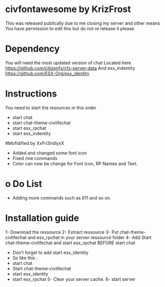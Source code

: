 # civfontawesome by KrizFrost
This was released publically due to me closing my server and other means 
You have permission to edit this but do not re release it please. 

# Dependency
You will need the most updated version of chat
Located here 
https://github.com/citizenfx/cfx-server-data 
And esx_indentity
https://github.com/ESX-Org/esx_identity

# Instructions
You need to start the resources in this order

- start chat
- start chat-theme-civlifechat
- start esx_rpchat
- start esx_indentity

#Mofidified by XxFri3ndlyxX
- Added and changed some font icon
- Fixed /me commands
- Color can now be change for Font Icon, RP Names and Text.

# o Do List
- Adding more commands such as 911 and so on. 

# Installation guide
1- Download the ressource
2- Extract ressource
3- Put chat-theme-civlifechat and esx_rpchat in your server ressource folder
4- Add Start chat-theme-civlifechat and start esx_rpchat BEFORE start chat
-  Don’t forget to add start esx_identity
-  So like this :
-  start chat
-  Start chat-theme-civlifechat
-  start esx_identity
-  start esx_rpchat
5- Clear your server cache.
6- start server
